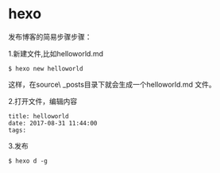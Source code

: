 # hexo

发布博客的简易步骤步骤：

1.新建文件,比如helloworld.md

~~~
$ hexo new helloworld
~~~

这样，在source\ _posts目录下就会生成一个helloworld.md 文件。

2.打开文件，编辑内容

~~~
title: helloworld
date: 2017-08-31 11:44:00
tags:
~~~

3.发布

~~~
$ hexo d -g
~~~

